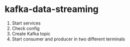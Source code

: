# kafka-data-streaming

1. Start services
2. Check config
3. Create Kafka topic
4. Start consumer and producer in two different terminals